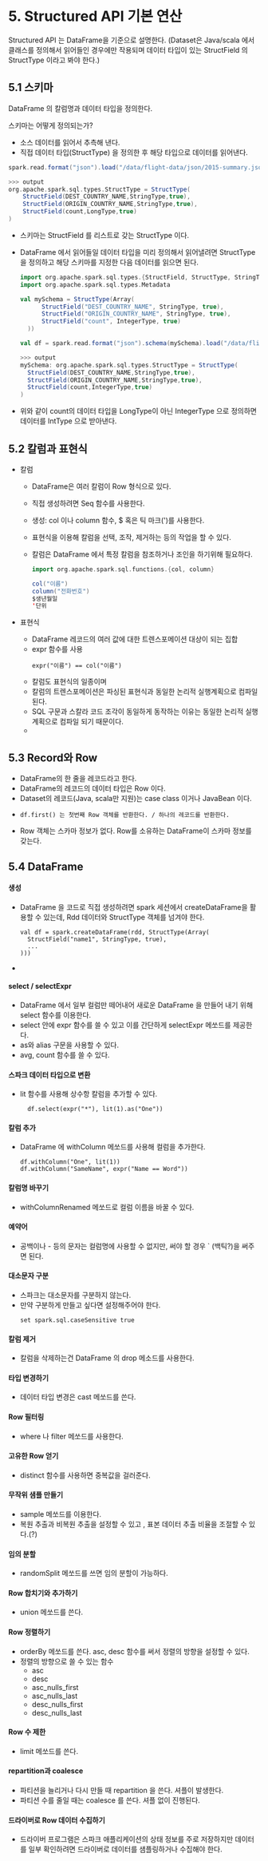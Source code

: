 # 5. Structured API 기본 연산

Structured API 는 DataFrame을 기준으로 설명한다. (Dataset은 Java/scala 에서 클래스를 정의해서 읽어들인 경우에만 작용되며 데이터 타입이 있는 StructField 의 StructType 이라고 봐야 한다.)

## 5.1 스키마

DataFrame 의 칼럼명과 데이터 타입을 정의한다.

스키마는 어떻게 정의되는가?

- 소스 데이터를 읽어서 추측해 낸다.
- 직접 데이터 타입(StructType) 을 정의한 후 해당 타입으로 데이터를 읽어낸다.

```scala
spark.read.format("json").load("/data/flight-data/json/2015-summary.json").schema

>>> output
org.apache.spark.sql.types.StructType = StructType(
    StructField(DEST_COUNTRY_NAME,StringType,true),
    StructField(ORIGIN_COUNTRY_NAME,StringType,true),
    StructField(count,LongType,true)
)
```

- 스키마는 StructField 를 리스트로 갖는 StructType 이다.
- DataFrame 에서 읽어들일 데이터 타입을 미리 정의해서 읽어낼려면 StructType 을 정의하고 해당 스키마를 지정한 다음 데이터를 읽으면 된다.

  ```scala
  import org.apache.spark.sql.types.{StructField, StructType, StringType, IntegerType}
  import org.apache.spark.sql.types.Metadata

  val mySchema = StructType(Array(
        StructField("DEST_COUNTRY_NAME", StringType, true),
        StructField("ORIGIN_COUNTRY_NAME", StringType, true),
        StructField("count", IntegerType, true)
    ))

  val df = spark.read.format("json").schema(mySchema).load("/data/flight-data/json/2015-summary.json")

  >>> output
  mySchema: org.apache.spark.sql.types.StructType = StructType(
    StructField(DEST_COUNTRY_NAME,StringType,true),
    StructField(ORIGIN_COUNTRY_NAME,StringType,true),
    StructField(count,IntegerType,true)
  )

  ```

- 위와 같이 count의 데이터 타입을 LongType이 아닌 IntegerType 으로 정의하면 데이터를 IntType 으로 받아낸다.

## 5.2 칼럼과 표현식

- 칼럼

  - DataFrame은 여러 칼럼이 Row 형식으로 있다.
  - 직접 생성하려면 Seq 함수를 사용한다.
  - 생성: col 이나 column 함수, \$ 혹은 틱 마크(')를 사용한다.
  - 표현식을 이용해 칼럼을 선택, 조작, 제거하는 등의 작업을 할 수 있다.
  - 칼럼은 DataFrame 에서 특정 칼럼을 참조하거나 조인을 하기위해 필요하다.

    ```scala
    import org.apache.spark.sql.functions.{col, column}

    col("이름")
    column("전화번호")
    $생년월일
    '단위
    ```

- 표현식
  - DataFrame 레코드의 여러 값에 대한 트렌스포메이션 대상이 되는 집합
  - expr 함수를 사용
    ```
    expr("이름") == col("이름")
    ```
  - 칼럼도 표현식의 일종이며
  - 칼럼의 트렌스포메이션은 파싱된 표현식과 동일한 논리적 실행계획으로 컴파일 된다.
  - SQL 구문과 스칼라 코드 조각이 동일하게 동작하는 이유는 동일한 논리적 실행계획으로 컴파일 되기 때문이다.
  -

## 5.3 Record와 Row

- DataFrame의 한 줄을 레코드라고 한다.
- DataFrame의 레코드의 데이터 타입은 Row 이다.
- Dataset의 레코드(Java, scala만 지원)는 case class 이거나 JavaBean 이다.
- ```
  df.first() 는 첫번째 Row 객체를 반환한다. / 하나의 레코드를 반환한다.
  ```
- Row 객체는 스카마 정보가 없다. Row를 소유하는 DataFrame이 스카마 정보를 갖는다.

## 5.4 DataFrame

#### 생성

- DataFrame 을 코드로 직접 생성하려면 spark 세션에서 createDataFrame을 활용할 수 있는데, Rdd 데이터와 StructType 객체를 넘겨야 한다.
  ```
  val df = spark.createDataFrame(rdd, StructType(Array(
    StructField("name1", StringType, true),
    ...
  )))
  ```
-

#### select / selectExpr

- DataFrame 에서 일부 컬럼만 떼어내어 새로운 DataFrame 을 만들어 내기 위해 select 함수를 이용한다.
- select 안에 expr 함수를 쓸 수 있고 이를 간단하게 selectExpr 메쏘드를 제공한다.
- as와 alias 구문을 사용할 수 있다.
- avg, count 함수를 쓸 수 있다.

#### 스파크 데이터 타입으로 변환

- lit 함수를 사용해 상수항 칼럼을 추가할 수 있다.
  ```
    df.select(expr("*"), lit(1).as("One"))
  ```

#### 칼럼 추가

- DataFrame 에 withColumn 메쏘드를 사용해 컬럼을 추가한다.
  ```
  df.withColumn("One", lit(1))
  df.withColumn("SameName", expr("Name == Word"))
  ```

#### 칼럼명 바꾸기

- withColumnRenamed 메쏘드로 컬럼 이름을 바꿀 수 있다.

#### 예약어

- 공백이나 - 등의 문자는 컬럼명에 사용할 수 없지만, 써야 할 경우 ` (백틱?)을 써주면 된다.

#### 대소문자 구분

- 스파크는 대소문자를 구분하지 않는다.
- 만약 구분하게 만들고 싶다면 설정해주어야 한다.
  ```
  set spark.sql.caseSensitive true
  ```

#### 칼럼 제거

- 칼럼을 삭제하는건 DataFrame 의 drop 메소드를 사용한다.

#### 타입 변경하기

- 데이터 타입 변경은 cast 메쏘드를 쓴다.

#### Row 필터링

- where 나 filter 메쏘드를 사용한다.

#### 고유한 Row 얻기

- distinct 함수를 사용하면 중복값을 걸러준다.

#### 무작위 샘플 만들기

- sample 메쏘드를 이용한다.
- 복원 추출과 비복원 추출을 설정할 수 있고 , 표본 데이터 추출 비율을 조절할 수 있다.(?)

#### 임의 분할

- randomSplit 메쏘드를 쓰면 임의 분할이 가능하다.

#### Row 합치기와 추가하기

- union 메쏘드를 쓴다.

#### Row 정렬하기

- orderBy 메쏘드를 쓴다. asc, desc 함수를 써서 정렬의 방향을 설정할 수 있다.
- 정렬의 방향으로 쓸 수 있는 함수
  - asc
  - desc
  - asc_nulls_first
  - asc_nulls_last
  - desc_nulls_first
  - desc_nulls_last

#### Row 수 제한

- limit 메쏘드를 쓴다.

#### repartition과 coalesce

- 파티션을 늘리거나 다시 만들 때 repartition 을 쓴다. 셔플이 발생한다.
- 파티션 수를 줄일 때는 coalesce 를 쓴다. 셔플 없이 진행된다.

#### 드라이버로 Row 데이터 수집하기

- 드라이버 프로그램은 스파크 애플리케이션의 상태 정보를 주로 저장하지만 데이터를 일부 확인하려면 드라이버로 데이터를 샘플링하거나 수집해야 한다.
